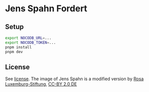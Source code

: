 # Jens Spahn Fordert

## Setup

```sh
export NOCODB_URL=...
export NOCODB_TOKEN=...
pnpm install
pnpm dev
```

## License

See [license](./LICENSE.txt). The image of Jens Spahn is a modified version by [Rosa Luxemburg-Stiftung](https://flic.kr/p/2gjjX5t), [CC-BY 2.0 DE](https://creativecommons.org/licenses/by/2.0/deed.de)
